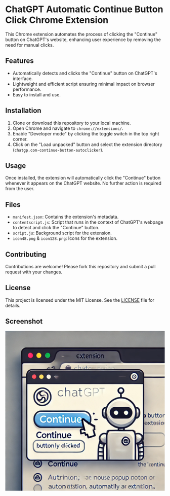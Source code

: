 
# ChatGPT Automatic Continue Button Click Chrome Extension

This Chrome extension automates the process of clicking the "Continue" button on ChatGPT's website, enhancing user experience by removing the need for manual clicks.

## Features

- Automatically detects and clicks the "Continue" button on ChatGPT's interface.
- Lightweight and efficient script ensuring minimal impact on browser performance.
- Easy to install and use.

## Installation

1. Clone or download this repository to your local machine.
2. Open Chrome and navigate to `chrome://extensions/`.
3. Enable "Developer mode" by clicking the toggle switch in the top right corner.
4. Click on the "Load unpacked" button and select the extension directory (`chatgp.com-continue-button-autoclicker`).

## Usage

Once installed, the extension will automatically click the "Continue" button whenever it appears on the ChatGPT website. No further action is required from the user.

## Files

- `manifest.json`: Contains the extension's metadata.
- `contentscript.js`: Script that runs in the context of ChatGPT's webpage to detect and click the "Continue" button.
- `script.js`: Background script for the extension.
- `icon48.png` & `icon128.png`: Icons for the extension.

## Contributing

Contributions are welcome! Please fork this repository and submit a pull request with your changes.

## License

This project is licensed under the MIT License. See the [LICENSE](LICENSE) file for details.

## Screenshot

![Extension Functionality Illustration](A_screenshot_of_a_web_page_with_the_ChatGPT_interf.png)

